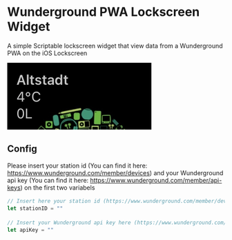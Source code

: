 # Wunderground PWA Lockscreen Widget
A simple Scriptable lockscreen widget that view data from a Wunderground PWA on the iOS Lockscreen

<img src="https://github.com/ZoeyVid/wunderground-pwa-scriptable-lockscreen-widget/raw/main/example.jpeg">

## Config 
Please insert your station id (You can find it here: https://www.wunderground.com/member/devices) and your Wunderground api key (You can find it here: https://www.wunderground.com/member/api-keys) on the first two variabels 

```js
// Insert here your station id (https://www.wunderground.com/member/devices)
let stationID = ""

// Insert your Wunderground api key here (https://www.wunderground.com/member/api-keys)
let apiKey = ""
```
